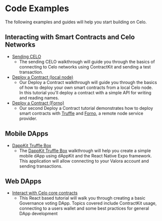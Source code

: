 # Code Examples

The following examples and guides will help you start building on Celo.

## Interacting with Smart Contracts and Celo Networks

* [Sending CELO](hellocelo.md)
  * The sending CELO walkthrough will guide you through the basics of connecting to Celo networks using ContractKit and sending a test transaction.
* [Deploy a Contract \(local node\)](hellocontracts.md)
  * Our Deploy a Contract walkthrough will guide you through the basics of how to deploy your own smart contracts from a local Celo node. In this tutorial you'll deploy a contract with a simple API for writing and reading names.
* [Deploy a Contract \(Forno\)](hello-contract-remote-node.md)
  * Our second Deploy a Contract tutorial demonstrates how to deploy smart contracts with [Truffle](https://www.trufflesuite.com/truffle) and [Forno](../forno.md), a remote node service provider.

## Mobile DApps

* [DappKit Truffle Box](hello-mobile-dapp.md)
  * The [DappKit Truffle Box](hello-mobile-dapp.md) walkthrough will help you create a simple mobile dApp using dAppKit and the React Native Expo framework. This application will allow connecting to your Valora account and sending transactions.

## Web DApps

* [Interact with Celo core contracts](web-dapp.md)
  * This React based tutorial will walk you through creating a basic Governance voting DApp. Topics covered include ContractKit usage, connecting to a users wallet and some best practices for general DApp development

